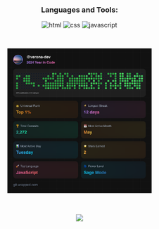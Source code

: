 <div align="center">

  <h3>Languages and Tools:</h3>
    <img src="https://www.vectorlogo.zone/logos/w3_html5/w3_html5-ar21~bgwhite.svg" alt="html" width="" height="50"/> 
    <img src="https://www.vectorlogo.zone/logos/w3_css/w3_css-ar21~bgwhite.svg" alt="css" width="" height="50"/> 
    <img src="https://www.vectorlogo.zone/logos/javascript/javascript-ar21~bgwhite.svg" alt="javascript" width="" height="50"/> 

  &nbsp;
  
  <img src="git-wrapped-verona-dev.png" width="65%" height="65%">

  &nbsp;

  ![](https://visitor-badge.laobi.icu/badge?page_id=verona-hub.verona-hub)
</div>


  
